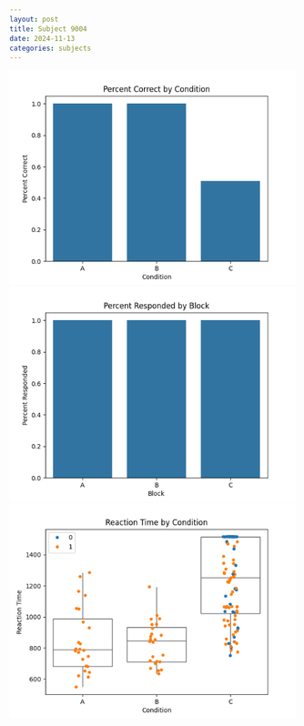 ```yaml
---
layout: post
title: Subject 9004
date: 2024-11-13
categories: subjects
---
```


![](data/9004/run-16/9004_ATS_percent_correct.png)
![](data/9004/run-16/9004_ATS_percent_responded.png)
![](data/9004/run-16/9004_ATS_rt.png)
